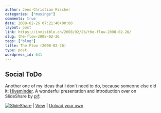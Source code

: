 ```yaml
---
author: Jens-Christian Fischer
categories: ["musings"]
comments: true
date: 2008-02-26 07:21:40+00:00
layout: post
link: https://invisible.ch/2008/02/26/the-flow-2008-02-26/
slug: the-flow-2008-02-26
tags: ["blog"]
title: The Flow (2008-02-26)
type: post
wordpress_id: 641
---
```


Social ToDo
-----------

Another one of my ideas that I don't need to do, because someone else did it: [Hiveminder][1]. A wonderful presentation and introduction over on SlideShare by [pjf](https://pjf.id.au/blog/):



[![SlideShare](https://static.slideshare.net/swf/logo_embd.png)](https://www.slideshare.net/?src=embed) | [View](https://www.slideshare.net/pjf/effective-procrastination-with-hiveminder?src=embed) | [Upload your own](https://www.slideshare.net/upload?src=embed)




[1]: https://www.hiveminder.com
